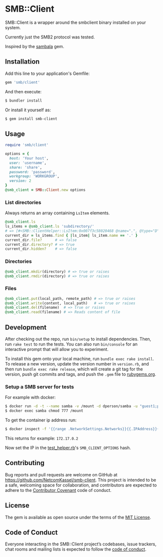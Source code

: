# SMB::Client

SMB::Client is a wrapper around the smbclient binary installed on your system.

Currently just the SMB2 protocol was tested.

Inspired by the [sambala](https://github.com/lp/sambala) gem.

## Installation

Add this line to your application's Gemfile:

```ruby
gem 'smb/client'
```

And then execute:

```bash
$ bundler install
```

Or install it yourself as:

```bash
$ gem install smb-client
```

## Usage

```ruby
require 'smb/client'

options = {
  host: 'Your host',
  user: 'username',
  share: 'share',
  password: 'password',
  workgroup: 'WORKGROUP',
  version: 2
}
@smb_client = SMB::Client.new options
```

### List directories

Always returns an array containing `LsItem` elements.

```ruby
@smb_client.ls
ls_items = @smb_client.ls 'subdirectory/'
# => [#<SMB::ClientHelper::LsItem:0x007f3c58020468 @name=".", @type="D", @size=0, @change_time=2017-11-20 00:02:12 +0100>]
current_dir = ls_items.find { |ls_item| ls_item.name == '.' }
current_dir.file?      # => false
current_dir.directory? # => true
current_dir.hidden?    # => false
```

### Directories

```ruby
@smb_client.mkdir(directory) # => true or raises
@smb_client.rmdir(directory) # => true or raises
```

### Files
```ruby
@smb_client.put(local_path, remote_path) # => true or raises
@smb_client.write(content, local_path)   # => true or raises
@smb_client.del(filename)  # => true or raises
@smb_client.read(filename) # => Reads content of file
```

## Development

After checking out the repo, run `bin/setup` to install dependencies. Then, run `rake test` to run the tests. You can also run `bin/console` for an interactive prompt that will allow you to experiment.

To install this gem onto your local machine, run `bundle exec rake install`. To release a new version, update the version number in `version.rb`, and then run `bundle exec rake release`, which will create a git tag for the version, push git commits and tags, and push the `.gem` file to [rubygems.org](https://rubygems.org).

### Setup a SMB server for tests

For example with docker:
```bash
$ docker run -d -t --name samba -v /mount -d dperson/samba -u "guest1;pass1" -s "guest1_private;/mount;no;no;no;guest1" -w WORKGROUP
$ docker exec samba chmod 777 /mount
```

To get the container ip address run:

```bash
$ docker inspect -f '{{range .NetworkSettings.Networks}}{{.IPAddress}}{{end}}' samba
```

This returns for example: `172.17.0.2`

Now set the IP in the [test_helper.rb](https://github.com/NetcomKassel/smb-client/blob/master/test/test_helper.rb)'s `SMB_CLIENT_OPTIONS` hash.

## Contributing

Bug reports and pull requests are welcome on GitHub at https://github.com/NetcomKassel/smb-client. This project is intended to be a safe, welcoming space for collaboration, and contributors are expected to adhere to the [Contributor Covenant](http://contributor-covenant.org) code of conduct.

## License

The gem is available as open source under the terms of the [MIT License](https://opensource.org/licenses/MIT).

## Code of Conduct

Everyone interacting in the SMB::Client project’s codebases, issue trackers, chat rooms and mailing lists is expected to follow the [code of conduct](https://github.com/NetcomKassel/smb-client/blob/master/CODE_OF_CONDUCT.md).
